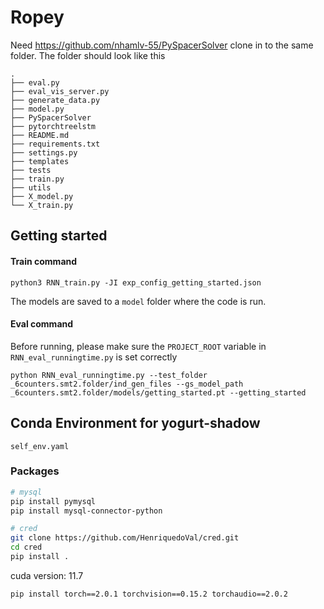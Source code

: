 # Ropey
Need https://github.com/nhamlv-55/PySpacerSolver clone in to the same folder. The folder should look like this
```
.
├── eval.py
├── eval_vis_server.py
├── generate_data.py
├── model.py
├── PySpacerSolver
├── pytorchtreelstm
├── README.md
├── requirements.txt
├── settings.py
├── templates
├── tests
├── train.py
├── utils
├── X_model.py
└── X_train.py

```
## Getting started
#### Train command
`python3 RNN_train.py -JI exp_config_getting_started.json`

The models are saved to a `model` folder where the code is run.

#### Eval command
Before running, please make sure the `PROJECT_ROOT` variable in `RNN_eval_runningtime.py` is set correctly

`python RNN_eval_runningtime.py --test_folder _6counters.smt2.folder/ind_gen_files --gs_model_path _6counters.smt2.folder/models/getting_started.pt --getting_started`

## Conda Environment for yogurt-shadow
`self_env.yaml`


### Packages
```bash
# mysql
pip install pymysql
pip install mysql-connector-python

# cred
git clone https://github.com/HenriquedoVal/cred.git
cd cred
pip install .
```

cuda version: 11.7
```bash
pip install torch==2.0.1 torchvision==0.15.2 torchaudio==2.0.2
```
<!-- pytorch version: 2.1.1+cu121 -->